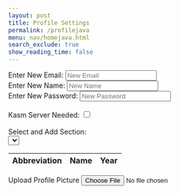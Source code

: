 ```yaml
---
layout: post
title: Profile Settings
permalink: /profilejava
menu: nav/homejava.html
search_exclude: true
show_reading_time: false
---
```

<div class="profile-container">
 <div class="card">
   <form>
     <div>
       <label for="newUid">Enter New Email:</label>
       <input type="text" id="newEmail" placeholder="New Email">
     </div>
     <div>
       <label for="newName">Enter New Name:</label>
       <input type="text" id="newName" placeholder="New Name">
     </div>
      <div>
       <label for="newPassword">Enter New Password:</label>
       <input type="text" id="newPassword" placeholder="New Password">
     </div>
     <br>
     <div>
       <label for="kasmServerNeeded">Kasm Server Needed:
       <input type="checkbox" id="kasmServerNeeded" onclick="toggleKasmServerNeeded()">
       </label>
     </div>
     <br>
     <div>
       <label for="sectionDropdown">Select and Add Section:</label>
       <div class="icon-container">
         <select id="sectionDropdown">
           <!-- Options will be dynamically populated -->
         </select>
         <i class="fas fa-plus" onclick="addSection()"></i>
       </div>
     </div>
     <table>
       <thead>
         <tr>
           <th>Abbreviation</th>
           <th>Name</th>
           <th>Year</th>
         </tr>
       </thead>
       <tbody id="profileResult">
         <!-- Table rows will be dynamically populated -->
       </tbody>
     </table>
     <label for="profilePicture" class="file-icon"> Upload Profile Picture <i class="fas fa-upload"></i> <!-- Replace this with your desired icon -->
     </label>
     <input type="file" id="profilePicture" accept="image/*" onchange="saveProfilePicture()">
     <div class="image-container" id="profileImageBox">
         <!-- Profile picture will be displayed here -->
     </div>
     <p id="profile-message" style="color: red;"></p>
   </form>
 </div>
</div>
<script type="module">
// Import fetchOptions from config.js
import {javaURI, fetchOptions} from '{{site.baseurl}}/assets/js/api/config.js';
// Import functions from config.js
import {putUpdate, postUpdate, deleteData, logoutUserJava } from "{{site.baseurl}}/assets/js/api/profile.js";
// Function to fetch user profile data
async function fetchUserProfile() {
    const URL = javaURI + "/api/person/get"; // Endpoint to fetch user profile data
    try {
        const response = await fetch(URL, fetchOptions);
        if (!response.ok) {
            throw new Error(`Failed to fetch user profile: ${response.status}`);
        }
        const profileData = await response.json();
        // Extract only the pfp field
        const profilePicture = profileData.pfp;
        // Assuming 'pfp' is the key for the profile picture
        // Display the profile picture
        displayUserProfile(profilePicture);
    } catch (error) {
        console.error('Error fetching user profile:', error.message);
        // Handle error display or fallback mechanism
    }
}
// Function to save profile picture
window.saveProfilePicture = async function () {
    const fileInput = document.getElementById('profilePicture');
    const file = fileInput.files[0];
    if (file) {
        const reader = new FileReader();
        reader.onload = function() {
            const profileImageBox = document.getElementById('profileImageBox');
            profileImageBox.innerHTML = `<img src="${reader.result}" alt="Profile Picture">`;
        };
        reader.readAsDataURL(file);
    }
    if (!file) return;
    try {
        const base64String = await convertToBase64(file);
        await sendProfilePicture(base64String);
        console.log('Profile picture uploaded successfully!');
    } catch (error) {
        console.error('Error uploading profile picture:', error.message);
        // Handle error display or fallback mechanism
    }
}
// Function to convert file to base64
async function convertToBase64(file) {
    return new Promise((resolve, reject) => {
        const reader = new FileReader();
        reader.onload = () => resolve(reader.result.split(',')[1]); // Remove the prefix part of the result
        reader.onerror = error => reject(error);
        reader.readAsDataURL(file);
    });
}
// Function to send profile picture to server
async function sendProfilePicture(base64String) {
   const URL = javaURI + "/api/person/update"; // Adjust endpoint as needed
   // Create options object for PUT request
   const options = {
       URL,
       body: { pfp: base64String },
       message: 'profile-message', // Adjust the message area as needed
       callback: () => {
           console.log('Profile picture uploaded successfully!');
           // Handle success response as needed
       }
   };
   try {
       await postUpdate(options);
   } catch (error) {
       console.error('Error uploading profile picture:', error.message);
   }
}
  // Function to update UI with new UID and change placeholder
window.updateEmailField = function(newEmail) {
  const emailInput = document.getElementById('newEmail');
  emailInput.value = newEmail;
  emailInput.placeholder = newEmail;
}
// Function to update UI with new Name and change placeholder
window.updateNameField = function(newName) {
  const nameInput = document.getElementById('newName');
  nameInput.value = newName;
  nameInput.placeholder = newName;
}
// Function to change UID
window.changeEmail = async function(email) {
   if (email) {
       const URL = javaURI + "/api/person/update"; // Adjusted endpoint
       const options = {
           URL,
           body: { email },// Adjust the message area as needed
           callback: () => {
               alert("You updated your email, so you will automatically be logged out. Be sure to remember your new github id to log in!");
               console.log('Email updated successfully!');
               window.updateEmailField(email);
           }
       };
       try {
           await postUpdate(options);
           await logoutUserJava();
           window.location.href = '/portfolio_2025/duallogin'
       } catch (error) {
           console.error('Error updating Email:', error.message);
       }
   }
}
window.changePassword = async function(password) {
   if (password) {
       const URL = javaURI + "/api/person/update"; // Adjusted endpoint
       const options = {
           URL,
           body: { password }, // Adjust the message area as needed
           callback: () => {
               console.log('Password updated successfully!');
               window.location.href = '/portfolio_2025/duallogin'
           }
       };
     try {
            alert("You updated your password, so you will automatically be logged out. Be sure to remember your password!");
           await postUpdate(options);
           await logoutUserJava();
       } catch (error) {
           console.error('Error updating password:', error.message);
       }
   }
}
// Function to change Name
window.changeName = async function(name) {
   if (name) {
       const URL = javaURI + "/api/person/update";
       const options = {
           URL,
           body: { name },
           callback: () => {
               console.log('Name updated successfully!');
               window.updateNameField(name);
           }
       };
       try {
           await postUpdate(options);
            await logoutUser();       } catch (error) {
           console.error('Error updating Name:', error.message);
       }
   }
}
// Event listener to trigger updateUid function when UID field is changed
document.getElementById('newEmail').addEventListener('change', function() {
    const email = this.value;
    window.changeEmail(email);
});
// Event listener to trigger updateName function when Name field is changed
document.getElementById('newName').addEventListener('change', function() {
    const name = this.value;
    window.changeName(name);
});
document.getElementById('newPassword').addEventListener('change', function() {
    const password = this.value;
    window.changePassword(password);
});
window.fetchKasmServerNeeded = async function() {
 const URL = javaURI + "/api/person/get"; // Adjusted endpoint
 try {
     const response = await fetch(URL, fetchOptions);
     if (!response.ok) {
         throw new Error(`Failed to fetch kasm_server_needed: ${response.status}`);
     }
     const userData = await response.json();
     const kasmServerNeeded = userData.kasmServerNeeded
     // Update checkbox state based on fetched value
     const checkbox = document.getElementById('kasmServerNeeded');
     checkbox.checked = kasmServerNeeded;
 } catch (error) {
     console.error('Error fetching kasm_server_needed:', error.message);
     // Handle error display or fallback mechanism
 }
};
// Function to toggle kasm_server_needed attribute on checkbox change
window.toggleKasmServerNeeded = async function() {
   const checkbox = document.getElementById('kasmServerNeeded');
   const newKasmServerNeeded = checkbox.checked;
   const URL = javaURI + "/api/person/update"; // Adjusted endpoint
   const options = {
       URL,
       body: { kasmServerNeeded: newKasmServerNeeded },
       callback: () => {
           console.log('Kasm Server Needed updated successfully!');
       }
   };
   try {
       await postUpdate(options);
   } catch (error) {
       console.error('Error updating kasm_server_needed:', error.message);
   }
}
   window.fetchEmail = async function() {
    const URL = javaURI + "/api/person/get"; // Adjusted endpoint
    try {
        const response = await fetch(URL, fetchOptions);
        if (!response.ok) {
            throw new Error(`Failed to fetch UID: ${response.status}`);
        }
        const data = await response.json();
        return data.email;
    } catch (error) {
        console.error('Error fetching UID:', error.message);
        return null;
    }
};
// Function to fetch Name from backend
window.fetchName = async function() {
    const URL = javaURI + "/api/person/get"; // Adjusted endpoint
    try {
        const response = await fetch(URL, fetchOptions);
        if (!response.ok) {
            throw new Error(`Failed to fetch Name: ${response.status}`);
        }
        const data = await response.json();
        return data.name;
    } catch (error) {
        console.error('Error fetching Name:', error.message);
        return null;
    }
};
// Function to set placeholders for email and Name
window.setPlaceholders = async function() {
    const emailInput = document.getElementById('newEmail');
    const nameInput = document.getElementById('newName');
    try {
        const email = await window.fetchEmail();
        const name = await window.fetchName();
        if (email !== null) {
            emailInput.placeholder = email;
        }
        if (name !== null) {
            nameInput.placeholder = name;
        }
    } catch (error) {
        console.error('Error setting placeholders:', error.message);
    }
};
// Call fetchPredefinedSections and initializeProfileSetup when DOM content is loaded
document.addEventListener('DOMContentLoaded', async function () {
    try {
        await fetchUserProfile(); // Fetch user profile data
        await fetchKasmServerNeeded();
        await setPlaceholders();
    } catch (error) {
        console.error('Initialization error:', error.message);
        // Handle initialization error gracefully
    }
});
